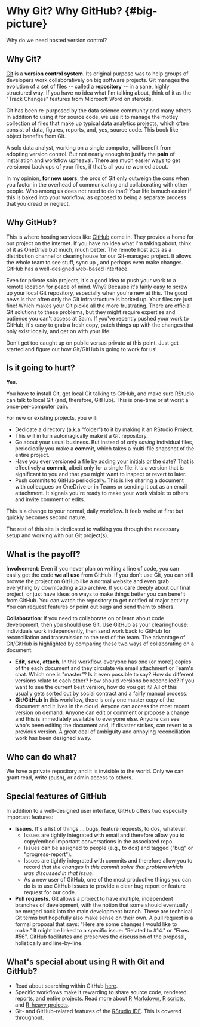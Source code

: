 # Why Git? Why GitHub? {#big-picture}

Why do we need hosted version control?

## Why Git?

[Git](http://git-scm.com) is a __version control system__. Its original purpose
was to help groups of developers work collaboratively on big software projects.
Git manages the evolution of a set of files -- called a __repository__ -- in a
sane, highly structured way. If you have no idea what I'm talking about, think
of it as the "Track Changes" features from Microsoft Word on steroids.

Git has been re-purposed by the data science community and many others. In
addition to using it for source code, we use it to manage the motley collection
of files that make up typical data analytics projects, which often consist of
data, figures, reports, and, yes, source code.  This book like object benefits
from Git.

A solo data analyst, working on a single computer, will benefit from adopting
version control. But not nearly enough to justify the __pain__ of installation
and workflow upheaval. There are much easier ways to get versioned back ups of
your files, if that's all you're worried about.

In my opinion, **for new users**, the pros of Git only outweigh the cons when
you factor in the overhead of communicating and collaborating with other people.
Who among us does not need to do that? Your life is much easier if this is baked
into your workflow, as opposed to being a separate process that you dread or
neglect.

## Why GitHub?

This is where hosting services like [GitHub](https://github.com) come in. They
provide a home for our project on the internet. If you have no idea what I'm
talking about, think of it as OneDrive but much, much better. The remote host
acts as a distribution channel or clearinghouse for our Git-managed project. It
allows the whole team to see stuff, sync up , and perhaps even make changes.
GitHub has a well-designed web-based interface.

Even for private solo projects, it's a good idea to push your work to a remote
location for peace of mind. Why? Because it's fairly easy to screw up your local
Git repository, especially when you're new at this. The good news is that often
only the Git infrastructure is borked up. Your files are just fine! Which makes
your Git pickle all the more frustrating. There are official Git solutions to
these problems, but they might require expertise and patience you can't access
at 3a.m. If you've recently pushed your work to GitHub, it's easy to grab a
fresh copy, patch things up with the changes that only exist locally, and get on
with your life.

Don't get too caught up on public versus private at this point. Just get started
and figure out how Git/GitHub is going to work for us!

## Is it going to hurt?

**Yes**.

You have to install Git, get local Git talking to GitHub, and make sure RStudio
can talk to local Git (and, therefore, GitHub). This is one-time or at worst a
once-per-computer pain.

For new or existing projects, you will:

  * Dedicate a directory (a.k.a "folder") to it by making it an RStudio 
    Project.
  * This will in turn automagically make it a Git repository.
  * Go about your usual business. But instead of only *saving* individual files,
    periodically you make a **commit**, which takes a multi-file snapshot of the
    entire project.
  * Have you ever versioned a file 
    [by adding your initials or the date](http://www.phdcomics.com/comics/archive.php?comicid=1531)? 
    That is effectively a **commit**, albeit only for a single file: it is a version
    that is significant to you and that you might want to inspect or revert to
    later.
  * Push commits to GitHub periodically. This is like sharing a document with
    colleagues on OneDrive or in Teams or sending it out as an email attachment.
    It signals you're ready to make your work visible to others and invite
    comment or edits.
  
This is a change to your normal, daily workflow. It feels weird at first but
quickly becomes second nature.

The rest of this site is dedicated to walking you through the necessary setup
and working with our Git project(s).

## What is the payoff?

**Involvement**: Even if you never plan on writing a line of code, you can
easily get the code **we all use** from GitHub. If you don't use Git, you can
still browse the project on GitHub like a normal website and even grab
everything by downloading a zip archive. If you care deeply about our final
project, or just have ideas on ways to make things better you can benefit from
GitHub. You can watch the repository to get notified of major activity. You can
request features or point out bugs and send them to others.

**Collaboration**: If you need to collaborate on or learn about code
development, then you should use Git. Use GitHub as your clearinghouse:
individuals work independently, then send work back to GitHub for reconciliation
and transmission to the rest of the team. The advantage of Git/GitHub is
highlighted by comparing these two ways of collaborating on a document:

  * **Edit, save, attach.** In this workflow, everyone has one (or more!) copies
    of the each document and they circulate via email attachment or Team's chat.
    Which one is "master"? Is it even possible to say? How do different versions
    relate to each other? How should versions be reconciled? If you want to see
    the current best version, how do you get it? All of this usually gets sorted
    out by social contract and a fairly manual process.
  * **Git/GitHub** In this workflow, there is only one master copy of the
    document and it lives in the cloud. Anyone can access the most recent
    version on demand. Anyone can edit or comment or propose a change and this
    is immediately available to everyone else. Anyone can see who's been editing
    the document and, if disaster strikes, can revert to a previous version. A
    great deal of ambiguity and annoying reconciliation work has been designed
    away.

## Who can do what?

We have a private repository and it is invisible to the world. Only we can grant
read, write (push), or admin access to others.

## Special features of GitHub

In addition to a well-designed user interface, GitHub offers two especially
important features:

  * **Issues.** It's a list of things ... bugs, feature requests, to dos,
    whatever.
    - Issues are tightly integrated with email and therefore allow you to
      copy/embed important conversations in the associated repo.
    - Issues can be assigned to people (e.g., to dos) and tagged ("bug" or
      "progress-report").
    - Issues are tightly integrated with commits and therefore allow you to
      record *that the changes in this commit solve that problem which was
      discussed in that issue*.
    - As a new user of GitHub, one of the most productive things you can do is
      to use GitHub issues to provide a clear bug report or feature request for
      our code.
 * **Pull requests.** Git allows a project to have multiple, independent
   branches of development, with the notion that some should eventually be
   merged back into the main development branch. These are technical Git terms
   but hopefully also make sense on their own. A pull request is a formal
   proposal that says: "Here are some changes I would like to make." It might be
   linked to a specific issue: "Related to #14." or "Fixes #56". GitHub
   facilitates and preserves the discussion of the proposal, holistically and
   line-by-line.

## What's special about using R with Git and GitHub?

  * Read about searching within GitHub [here](#search).
  * Specific workflows make it rewarding to share source code, rendered reports,
    and entire projects. Read more about [R Markdown](#rmd-test-drive), [R
    scripts](#r-test-drive), and [R-heavy projects](#repo-browsability).
  * Git- and GitHub-related features of the 
    [RStudio IDE](https://www.rstudio.com/products/rstudio-desktop/). This is covered
    throughout.

